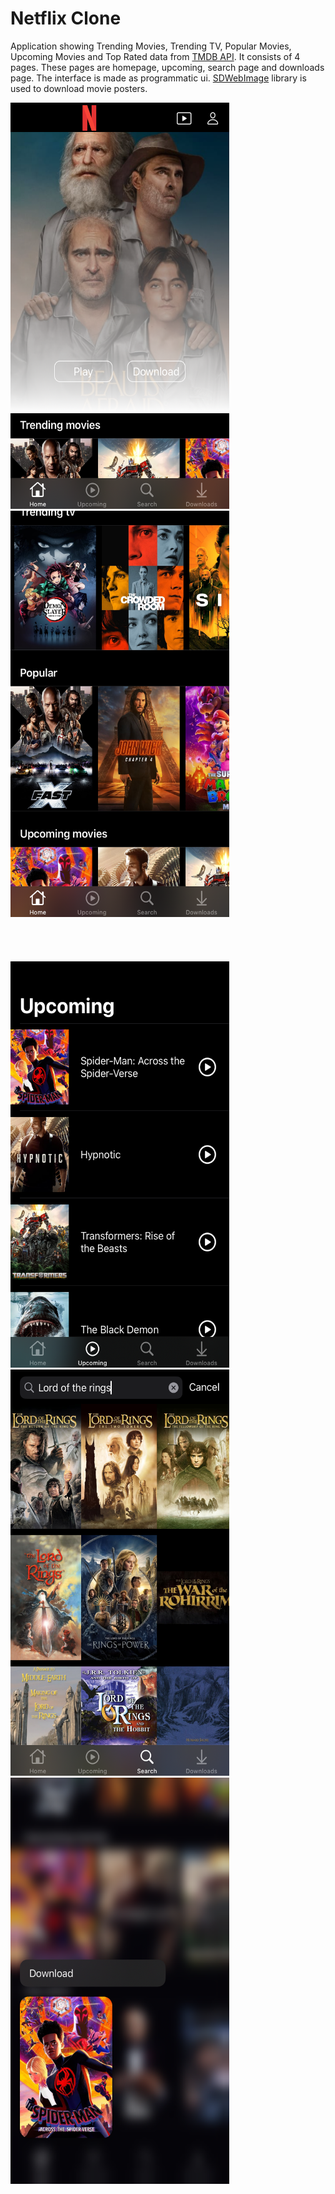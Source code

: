 # Netflix Clone 

Application showing Trending Movies, Trending TV, Popular Movies, Upcoming Movies and Top Rated data from [TMDB API](https://developer.themoviedb.org/reference/intro/getting-started). It consists of 4 pages. These pages are homepage, upcoming, search page and downloads page. The interface is made as programmatic ui. [SDWebImage](https://github.com/SDWebImage/SDWebImage) library is used to download movie posters. 

<p>
  <img src="https://github.com/omerfarukercivan/Netflix-Clone/blob/main/ss1.png" width="350" height="650">
  &nbsp
  &nbsp
  &nbsp
  &nbsp
  <img src="https://github.com/omerfarukercivan/Netflix-Clone/blob/main/ss2.png" width="350" height="650">
  <br>
  <br>
  <br>
  <br>
  <br>
  <img src="https://github.com/omerfarukercivan/Netflix-Clone/blob/main/ss3.png" width="350" height="650">
  &nbsp
  &nbsp
  &nbsp
  &nbsp
  <img src="https://github.com/omerfarukercivan/Netflix-Clone/blob/main/ss4.png" width="350" height="650">
  &nbsp
  &nbsp
  &nbsp
  &nbsp
  <img src="https://github.com/omerfarukercivan/Netflix-Clone/blob/main/ss5.png" width="350" height="650">
</p>
